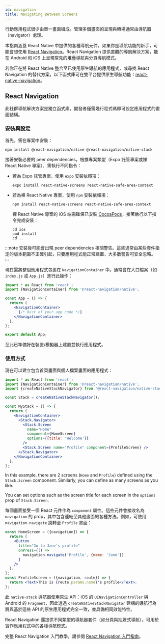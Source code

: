 ```yaml
---
id: navigation
title: Navigating Between Screens
---
```


行動應用程式很少由單一畫面組成。管理多個畫面的呈現與轉場通常由導航器（navigator）處理。

本指南涵蓋 React Native 中提供的各種導航元件。如果你是導航功能的新手，可能會想使用 [React Navigation](navigation.md#react-navigation)。React Navigation 提供直觀的導航解決方案，能在 Android 和 iOS 上呈現常見的堆疊導航與分頁導航模式。

若你正在將 React Native 整合至已使用原生導航的應用程式，或尋找 React Navigation 的替代方案，以下函式庫可在雙平台提供原生導航功能：[react-native-navigation](https://github.com/wix/react-native-navigation)。

## React Navigation

此社群導航解決方案是獨立函式庫，開發者僅需幾行程式碼即可設定應用程式的畫面結構。

### 安裝與設定

首先，需在專案中安裝：

```shell
npm install @react-navigation/native @react-navigation/native-stack
```

接著安裝必要的 peer dependencies。根據專案類型（Expo 託管專案或裸 React Native 專案），需執行不同指令：

- 若為 Expo 託管專案，使用 `expo` 安裝依賴項：

  ```shell
  expo install react-native-screens react-native-safe-area-context
  ```

- 若為裸 React Native 專案，使用 `npm` 安裝依賴項：

  ```shell
  npm install react-native-screens react-native-safe-area-context
  ```

  裸 React Native 專案的 iOS 端需確保已安裝 [CocoaPods](https://cocoapods.org/)，接著執行以下指令完成安裝：

  ```shell
  cd ios
  pod install
  cd ..
  ```

:::note
安裝後可能會出現 peer dependencies 相關警告。這些通常由某些套件指定的版本範圍不正確引起，只要應用程式能正常建置，大多數警告可安全忽略。
:::

現在需將整個應用程式包裹在 `NavigationContainer` 中。通常會在入口檔案（如 `index.js` 或 `App.js`）進行此操作：

```jsx
import * as React from 'react';
import {NavigationContainer} from '@react-navigation/native';

const App = () => {
  return (
    <NavigationContainer>
      {/* Rest of your app code */}
    </NavigationContainer>
  );
};

export default App;
```

至此已準備好在裝置/模擬器上建置並執行應用程式。

### 使用方式

現在可以建立包含首頁畫面與個人檔案畫面的應用程式：

```jsx
import * as React from 'react';
import {NavigationContainer} from '@react-navigation/native';
import {createNativeStackNavigator} from '@react-navigation/native-stack';

const Stack = createNativeStackNavigator();

const MyStack = () => {
  return (
    <NavigationContainer>
      <Stack.Navigator>
        <Stack.Screen
          name="Home"
          component={HomeScreen}
          options={{title: 'Welcome'}}
        />
        <Stack.Screen name="Profile" component={ProfileScreen} />
      </Stack.Navigator>
    </NavigationContainer>
  );
};
```

In this example, there are 2 screens (`Home` and `Profile`) defined using the `Stack.Screen` component. Similarly, you can define as many screens as you like.

You can set options such as the screen title for each screen in the `options` prop of `Stack.Screen`.

每個畫面接受一個 React 元件作為 `component` 屬性。這些元件會接收名為 `navigation` 的 prop，其中包含連結至其他畫面的各種方法。例如，可使用 `navigation.navigate` 跳轉至 `Profile` 畫面：

```jsx
const HomeScreen = ({navigation}) => {
  return (
    <Button
      title="Go to Jane's profile"
      onPress={() =>
        navigation.navigate('Profile', {name: 'Jane'})
      }
    />
  );
};
const ProfileScreen = ({navigation, route}) => {
  return <Text>This is {route.params.name}'s profile</Text>;
};
```

此 `native-stack` 導航器使用原生 API：iOS 的 `UINavigationController` 與 Android 的 `Fragment`，因此透過 `createNativeStackNavigator` 建構的導航行為將與基於這些 API 的原生應用程式完全一致，並具備相同效能特性。

React Navigation 還提供不同類型的導航器套件（如分頁與抽屜式導航），可用於實作應用程式中的各種導航模式。

完整 React Navigation 入門教學，請參閱 [React Navigation 入門指南](https://reactnavigation.org/docs/getting-started)。